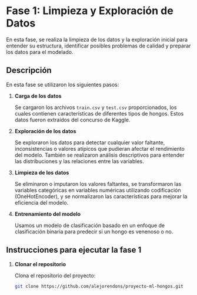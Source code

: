 # Fase 1: Limpieza y Exploración de Datos

En esta fase, se realiza la limpieza de los datos y la exploración inicial para entender su estructura, identificar posibles problemas de calidad y preparar los datos para el modelado.

## Descripción

En esta fase se utilizaron los siguientes pasos:

1. **Carga de los datos**
   
   Se cargaron los archivos `train.csv` y `test.csv` proporcionados, los cuales contienen características de diferentes tipos de hongos. Estos datos fueron extraídos del concurso de Kaggle.

2. **Exploración de los datos**

   Se exploraron los datos para detectar cualquier valor faltante, inconsistencias o valores atípicos que pudieran afectar el rendimiento del modelo. También se realizaron análisis descriptivos para entender las distribuciones y las relaciones entre las variables.

3. **Limpieza de los datos**

   Se eliminaron o imputaron los valores faltantes, se transformaron las variables categóricas en variables numéricas utilizando codificación (OneHotEncoder), y se normalizaron las características para mejorar la eficiencia del modelo.

4. **Entrenamiento del modelo**

   Usamos un modelo de clasificación basado en un enfoque de clasificación binaria para predecir si un hongo es venenoso o no.

## Instrucciones para ejecutar la fase 1

1. **Clonar el repositorio**

   Clona el repositorio del proyecto:

   ```bash
   git clone https://github.com/alejorendons/proyecto-ml-hongos.git
